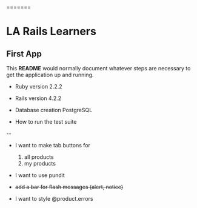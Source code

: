 =======
# LA Rails Learners

## First App


This **README** would normally document whatever steps are necessary to get the
application up and running.

* Ruby version
  2.2.2

* Rails version
  4.2.2

* Database creation
  PostgreSQL

* How to run the test suite

--

* I want to make tab buttons for

  1. all products
  2. my products

* I want to use pundit

* <del>add a bar for flash messages (alert, notice)</del>

* I want to style @product.errors

